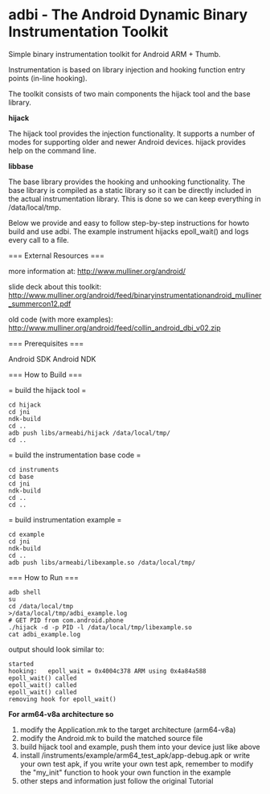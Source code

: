 adbi - The Android Dynamic Binary Instrumentation Toolkit  
=========================================================

Simple binary instrumentation toolkit for Android ARM + Thumb.

Instrumentation is based on library injection and hooking function entry
points (in-line hooking).

The toolkit consists of two main components the hijack tool and the base
library.

**hijack**

 The hijack tool provides the injection functionality. It supports a number of  modes for supporting older and newer Android devices. hijack provides help on the command line.

**libbase**

 The base library provides the hooking and unhooking functionality. The base library is compiled as a static library so it can be directly included in the
 actual instrumentation library. This is done so we can keep everything in /data/local/tmp.

Below we provide and easy to follow step-by-step instructions for howto build and use adbi. The example instrument hijacks epoll_wait() and logs every call
to a file.

=== External Resources ===

more information at:
 http://www.mulliner.org/android/

slide deck about this toolkit:
 http://www.mulliner.org/android/feed/binaryinstrumentationandroid_mulliner_summercon12.pdf

old code (with more examples):
 http://www.mulliner.org/android/feed/collin_android_dbi_v02.zip

=== Prerequisites ===

Android SDK
Android NDK

=== How to Build ===

= build the hijack tool =
```
cd hijack
cd jni
ndk-build
cd ..
adb push libs/armeabi/hijack /data/local/tmp/
cd ..
```

= build the instrumentation base code =

```
cd instruments
cd base
cd jni
ndk-build
cd ..
cd ..
```

= build instrumentation example =

```
cd example
cd jni
ndk-build
cd ..
adb push libs/armeabi/libexample.so /data/local/tmp/
```

=== How to Run ===

```
adb shell
su
cd /data/local/tmp
>/data/local/tmp/adbi_example.log
# GET PID from com.android.phone
./hijack -d -p PID -l /data/local/tmp/libexample.so
cat adbi_example.log
```

output should look similar to:

```
started
hooking:   epoll_wait = 0x4004c378 ARM using 0x4a84a588
epoll_wait() called
epoll_wait() called
epoll_wait() called
removing hook for epoll_wait()
```
**For arm64-v8a architecture so**
1. modify the Application.mk to the target architecture (arm64-v8a)
2. modify the Android.mk to build the matched source file
3. build hijack tool and example, push them into your device just like above
4. install /instruments/example/arm64_test_apk/app-debug.apk or write your own test apk, if you write your own test apk, remember to modify the "my_init" function to hook your own function in the example
5. other steps and information just follow the original Tutorial
